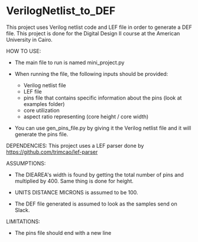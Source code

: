 # VerilogNetlist_to_DEF
This project uses Verilog netlist code and LEF file in order to generate a DEF file. This project is done for the Digital Design II course at the American University in Cairo.

HOW TO USE:
- The main file to run is named mini_project.py

- When running the file, the following inputs should be provided:
	- Verilog netlist file
	- LEF file
	- pins file that contains specific information about the pins (look at examples folder)
	- core utilization
	- aspect ratio representing (core height / core width)
- You can use gen_pins_file.py by giving it the Verilog netlist file and it will generate the pins file.

DEPENDENCIES:
This project uses a LEF parser done by https://github.com/trimcao/lef-parser

ASSUMPTIONS:
- The DIEAREA's width is found by getting the total number of pins and multiplied by 400. Same thing is done for height.

- UNITS DISTANCE MICRONS is assumed to be 100.

- The DEF file generated is assumed to look as the samples send on Slack.

LIMITATIONS:
- The pins file should end with a new line
